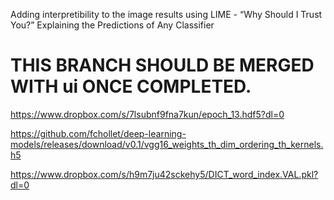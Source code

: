 Adding interpretibility to the image results using LIME - “Why Should I Trust You?” Explaining the Predictions of Any Classifier

# THIS BRANCH SHOULD BE MERGED WITH ui ONCE COMPLETED.

https://www.dropbox.com/s/7lsubnf9fna7kun/epoch_13.hdf5?dl=0

https://github.com/fchollet/deep-learning-models/releases/download/v0.1/vgg16_weights_th_dim_ordering_th_kernels.h5

https://www.dropbox.com/s/h9m7ju42sckehy5/DICT_word_index.VAL.pkl?dl=0
